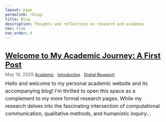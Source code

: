 ```yaml
---
layout: page
permalink: /blog/
title: Blog
description: Thoughts and reflections on research and academia
nav: true
nav_order: 4
---
```


<style>
/* 页面标题样式 */
.post > .post-header > .post-title {
  color: var(--global-theme-color);
  margin-bottom: 1rem;
  font-size: 2.2rem !important;
  font-weight: 600;
}

/* 文章标题样式 */
.post-list .post-title {
  font-size: 1.5rem !important;
  margin-bottom: 0.5rem;
}

.post-meta {
  font-size: 0.9rem;
  color: #666;
  margin-bottom: 0.5rem;
}

.post-excerpt {
  font-size: 1rem;
  line-height: 1.5;
}

.post-tags a {
  font-size: 0.8rem;
  margin-right: 0.5rem;
}
</style>

<div class="blog-container">
  <div class="post-list">
    <article class="post-item">
      <h2 class="post-title">
        <a href="{{ site.baseurl }}/blog/2025-05-19-welcome-to-my-academic-journey/">Welcome to My Academic Journey: A First Post</a>
      </h2>
      <div class="post-meta">
        <time datetime="2025-05-19">May 19, 2025</time>
        <span class="post-tags">
          <a href="{{ site.baseurl }}/blog/tag/academic">Academic</a>
          <a href="{{ site.baseurl }}/blog/tag/introduction">Introduction</a>
          <a href="{{ site.baseurl }}/blog/tag/digital-research">Digital Research</a>
        </span>
  </div>
      <div class="post-excerpt">
        Hello and welcome to my personal academic website and its accompanying blog! I'm thrilled to open this space as a complement to my more formal research pages. While my research delves into the fascinating intersection of computational communication, qualitative methods, and humanistic inquiry...
</div>
    </article>
  </div>
</div>
